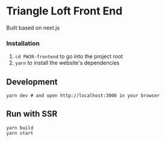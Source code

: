 # Triangle Loft Front End
Built based on next.js

### Installation

1. `cd PW3R-frontend` to go into the project root
2. `yarn` to install the website's dependencies

## Development

```shell script
yarn dev # and open http://localhost:3000 in your browser 
```

## Run with SSR

```shell script
yarn build
yarn start
```


